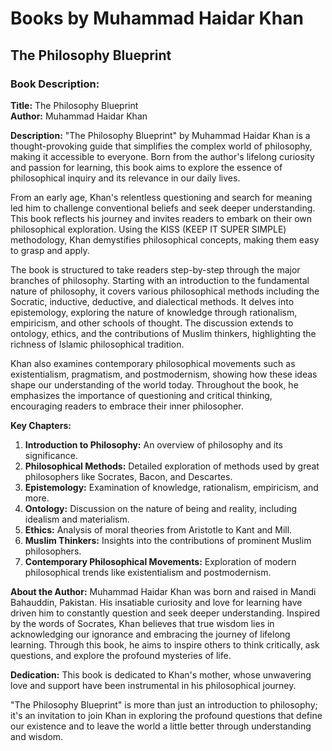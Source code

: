 # Books by Muhammad Haidar Khan


## The Philosophy Blueprint
### Book Description:

**Title:** The Philosophy Blueprint  
**Author:** Muhammad Haidar Khan

**Description:**
"The Philosophy Blueprint" by Muhammad Haidar Khan is a thought-provoking guide that simplifies the complex world of philosophy, making it accessible to everyone. Born from the author's lifelong curiosity and passion for learning, this book aims to explore the essence of philosophical inquiry and its relevance in our daily lives.

From an early age, Khan's relentless questioning and search for meaning led him to challenge conventional beliefs and seek deeper understanding. This book reflects his journey and invites readers to embark on their own philosophical exploration. Using the KISS (KEEP IT SUPER SIMPLE) methodology, Khan demystifies philosophical concepts, making them easy to grasp and apply.

The book is structured to take readers step-by-step through the major branches of philosophy. Starting with an introduction to the fundamental nature of philosophy, it covers various philosophical methods including the Socratic, inductive, deductive, and dialectical methods. It delves into epistemology, exploring the nature of knowledge through rationalism, empiricism, and other schools of thought. The discussion extends to ontology, ethics, and the contributions of Muslim thinkers, highlighting the richness of Islamic philosophical tradition.

Khan also examines contemporary philosophical movements such as existentialism, pragmatism, and postmodernism, showing how these ideas shape our understanding of the world today. Throughout the book, he emphasizes the importance of questioning and critical thinking, encouraging readers to embrace their inner philosopher.

**Key Chapters:**
1. **Introduction to Philosophy:** An overview of philosophy and its significance.
2. **Philosophical Methods:** Detailed exploration of methods used by great philosophers like Socrates, Bacon, and Descartes.
3. **Epistemology:** Examination of knowledge, rationalism, empiricism, and more.
4. **Ontology:** Discussion on the nature of being and reality, including idealism and materialism.
5. **Ethics:** Analysis of moral theories from Aristotle to Kant and Mill.
6. **Muslim Thinkers:** Insights into the contributions of prominent Muslim philosophers.
7. **Contemporary Philosophical Movements:** Exploration of modern philosophical trends like existentialism and postmodernism.

**About the Author:**
Muhammad Haidar Khan was born and raised in Mandi Bahauddin, Pakistan. His insatiable curiosity and love for learning have driven him to constantly question and seek deeper understanding. Inspired by the words of Socrates, Khan believes that true wisdom lies in acknowledging our ignorance and embracing the journey of lifelong learning. Through this book, he aims to inspire others to think critically, ask questions, and explore the profound mysteries of life.

**Dedication:**
This book is dedicated to Khan's mother, whose unwavering love and support have been instrumental in his philosophical journey. 

"The Philosophy Blueprint" is more than just an introduction to philosophy; it's an invitation to join Khan in exploring the profound questions that define our existence and to leave the world a little better through understanding and wisdom.

